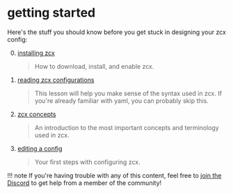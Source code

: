 # getting started

Here's the stuff you should know before you get stuck in designing your zcx config:

0. [installing zcx](installation)

    > How to download, install, and enable zcx.

1. [reading zcx configurations](reading-zcx-configurations)

    > 	This lesson will help you make sense of the syntax used in zcx. If you're already familiar with yaml, you can probably skip this.

2. [zcx concepts](zcx-concepts)

    > 	An introduction to the most important concepts and terminology used in zcx.

3. [editing a config](editing-a-config)

    >	Your first steps with configuring zcx.

!!! note
    If you're having trouble with any of this content, feel free to [join the Discord](https://discord.zcxcore.com) to get help from a member of the community!
